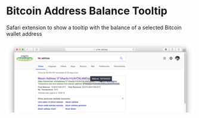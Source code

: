 # Bitcoin Address Balance Tooltip

Safari extension to show a tooltip with the balance of a selected Bitcoin wallet address

![](docs/screenshot.png)